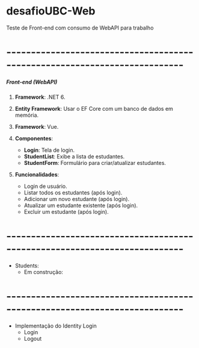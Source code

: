 # desafioUBC-Web
Teste de Front-end com consumo de WebAPI para trabalho

# --------------------------------------------------------------------------

##### Front-end  (WebAPI)
1. **Framework**: .NET 6.
2. **Entity Framework**: Usar o EF Core com um banco de dados em memória.

1. **Framework**: Vue.
2. **Componentes**:
    - **Login**: Tela de login.
    - **StudentList**: Exibe a lista de estudantes.
    - **StudentForm**: Formulário para criar/atualizar estudantes.

3. **Funcionalidades**:
    - Login de usuário.
    - Listar todos os estudantes (após login).
    - Adicionar um novo estudante (após login).
    - Atualizar um estudante existente (após login).
    - Excluir um estudante (após login).

# --------------------------------------------------------------------------

- Students:
	- Em construção: 

# --------------------------------------------------------------------------

- Implementação do Identity Login
    - Login
	- Logout